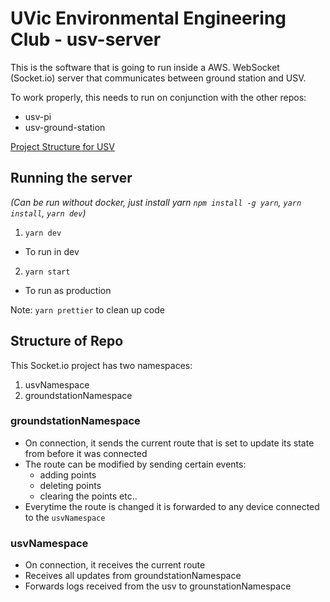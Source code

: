 # UVic Environmental Engineering Club - usv-server

This is the software that is going to run inside a AWS.
WebSocket (Socket.io) server that communicates between ground station and USV.

To work properly, this needs to run on conjunction with the other repos:

- usv-pi
- usv-ground-station

[Project Structure for USV](https://github.com/UVic-Environmental-Engineering-Club/USV-Pi/wiki/Project-Structure)

## Running the server

_(Can be run without docker, just install yarn `npm install -g yarn`, `yarn install`, `yarn dev`)_

1. `yarn dev`

- To run in dev

2. `yarn start`

- To run as production

Note: `yarn prettier` to clean up code

## Structure of Repo

This Socket.io project has two namespaces:

1. usvNamespace
2. groundstationNamespace

### groundstationNamespace

- On connection, it sends the current route that is set to update its state from before it was connected
- The route can be modified by sending certain events:
  - adding points
  - deleting points
  - clearing the points etc..
- Everytime the route is changed it is forwarded to any device connected to the `usvNamespace`

### usvNamespace

- On connection, it receives the current route
- Receives all updates from groundstationNamespace
- Forwards logs received from the usv to grounstationNamespace
